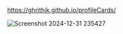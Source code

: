 https://ghrithik.github.io/profileCards/

![Screenshot 2024-12-31 235427](https://github.com/user-attachments/assets/e5856bfb-e659-487d-91ba-5e04afbae84a)

